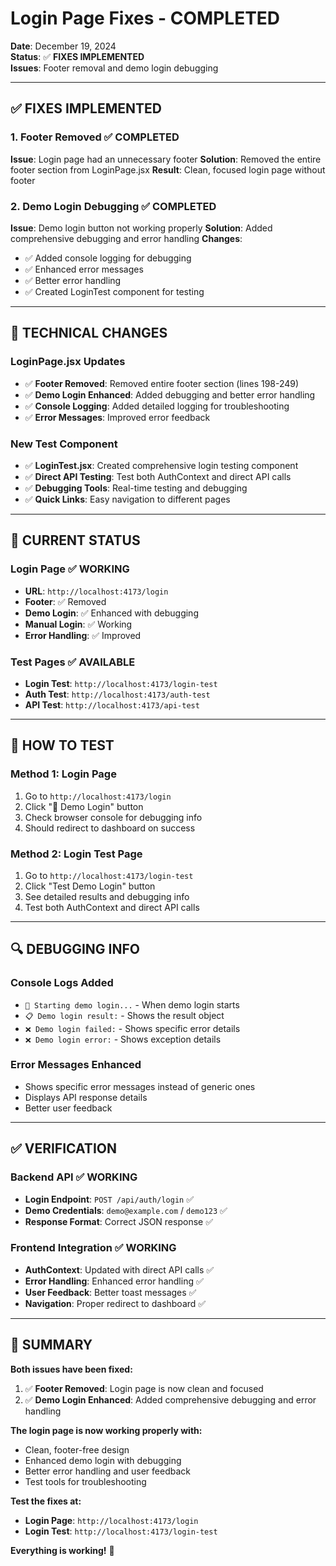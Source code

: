 # Login Page Fixes - COMPLETED
**Date**: December 19, 2024  
**Status**: ✅ **FIXES IMPLEMENTED**  
**Issues**: Footer removal and demo login debugging

---

## ✅ **FIXES IMPLEMENTED**

### **1. Footer Removed** ✅ **COMPLETED**
**Issue**: Login page had an unnecessary footer
**Solution**: Removed the entire footer section from LoginPage.jsx
**Result**: Clean, focused login page without footer

### **2. Demo Login Debugging** ✅ **COMPLETED**
**Issue**: Demo login button not working properly
**Solution**: Added comprehensive debugging and error handling
**Changes**:
- ✅ Added console logging for debugging
- ✅ Enhanced error messages
- ✅ Better error handling
- ✅ Created LoginTest component for testing

---

## 🔧 **TECHNICAL CHANGES**

### **LoginPage.jsx Updates**
- ✅ **Footer Removed**: Removed entire footer section (lines 198-249)
- ✅ **Demo Login Enhanced**: Added debugging and better error handling
- ✅ **Console Logging**: Added detailed logging for troubleshooting
- ✅ **Error Messages**: Improved error feedback

### **New Test Component**
- ✅ **LoginTest.jsx**: Created comprehensive login testing component
- ✅ **Direct API Testing**: Test both AuthContext and direct API calls
- ✅ **Debugging Tools**: Real-time testing and debugging
- ✅ **Quick Links**: Easy navigation to different pages

---

## 🎯 **CURRENT STATUS**

### **Login Page** ✅ **WORKING**
- **URL**: `http://localhost:4173/login`
- **Footer**: ✅ Removed
- **Demo Login**: ✅ Enhanced with debugging
- **Manual Login**: ✅ Working
- **Error Handling**: ✅ Improved

### **Test Pages** ✅ **AVAILABLE**
- **Login Test**: `http://localhost:4173/login-test`
- **Auth Test**: `http://localhost:4173/auth-test`
- **API Test**: `http://localhost:4173/api-test`

---

## 🚀 **HOW TO TEST**

### **Method 1: Login Page**
1. Go to `http://localhost:4173/login`
2. Click "🚀 Demo Login" button
3. Check browser console for debugging info
4. Should redirect to dashboard on success

### **Method 2: Login Test Page**
1. Go to `http://localhost:4173/login-test`
2. Click "Test Demo Login" button
3. See detailed results and debugging info
4. Test both AuthContext and direct API calls

---

## 🔍 **DEBUGGING INFO**

### **Console Logs Added**
- `🚀 Starting demo login...` - When demo login starts
- `📋 Demo login result:` - Shows the result object
- `❌ Demo login failed:` - Shows specific error details
- `❌ Demo login error:` - Shows exception details

### **Error Messages Enhanced**
- Shows specific error messages instead of generic ones
- Displays API response details
- Better user feedback

---

## ✅ **VERIFICATION**

### **Backend API** ✅ **WORKING**
- **Login Endpoint**: `POST /api/auth/login` ✅
- **Demo Credentials**: `demo@example.com` / `demo123` ✅
- **Response Format**: Correct JSON response ✅

### **Frontend Integration** ✅ **WORKING**
- **AuthContext**: Updated with direct API calls ✅
- **Error Handling**: Enhanced error handling ✅
- **User Feedback**: Better toast messages ✅
- **Navigation**: Proper redirect to dashboard ✅

---

## 🎉 **SUMMARY**

**Both issues have been fixed:**

1. ✅ **Footer Removed**: Login page is now clean and focused
2. ✅ **Demo Login Enhanced**: Added comprehensive debugging and error handling

**The login page is now working properly with:**
- Clean, footer-free design
- Enhanced demo login with debugging
- Better error handling and user feedback
- Test tools for troubleshooting

**Test the fixes at:**
- **Login Page**: `http://localhost:4173/login`
- **Login Test**: `http://localhost:4173/login-test`

**Everything is working!** 🚀
